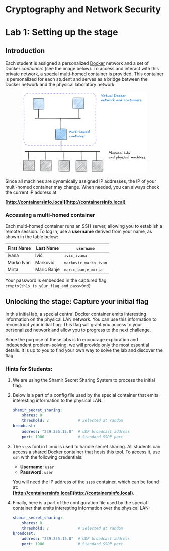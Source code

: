 # Cryptography and Network Security <!-- omit in toc -->

# Lab 1: Setting up the stage

## Introduction

Each student is assigned a personalized [Docker](https://www.docker.com/) network and a set of Docker *containers* (see the image below). To access and interact with this private network, a special multi-homed container is provided. This container is personalized for each student and serves as a bridge between the Docker network and the physical laboratory network.  

<p align="center">
  <img src="../img/lab_topology.png" width="400px" height="auto"/>
</p>

Since all machines are dynamically assigned IP addresses, the IP of your multi-homed container may change. When needed, you can always check the current IP address at:  

**[http://containersinfo.local](http://containersinfo.local)**   

### Accessing a multi-homed container  

Each multi-homed container runs an SSH server, allowing you to establish a remote session. To log in, use a **username** derived from your name, as shown in the table below:  

| First Name  | Last Name      | `username`              |
|------------|---------------|-------------------------|
| Ivana      | Ivić          | `ivic_ivana`           |
| Marko Ivan | Marković      | `markovic_marko_ivan`  |
| Mirta      | Marić Banje   | `maric_banje_mirta`    |

Your password is embedded in the captured flag: `crypto{th1s_is_y0ur_f1ag_and_passw0rd}`

## Unlocking the stage: Capture your initial flag

In this initial lab, a special central Docker container emits interesting information on the physical LAN network. You can use this information to reconstruct your initial flag. This flag will grant you access to your personalized network and allow you to progress to the next challenge.

Since the purpose of these labs is to encourage exploration and independent problem-solving, we will provide only the most essential details. It is up to you to find your own way to solve the lab and discover the flag.

### Hints for Students:

1. We are using the Shamir Secret Sharing System to process the initial flag.
2. Below is a part of a config file used by the special container that emits interesting information to the physical LAN:
    ```yaml
    shamir_secret_sharing:
        shares: 8
        threshold: 2             # Selected at random
    broadcast:
        address: "239.255.15.0"  # UDP broadcast address
        port: 1900               # Standard SSDP port
    ```

3. The `ssss` tool in Linux is used to handle secret sharing. All students can access a shared Docker container that hosts this tool. To access it, use `ssh` with the following credentials:  
   - **Username:** `user`  
   - **Password:** `user`

   You will need the IP address of the `ssss` container, which can be found at:  
   **[http://containersinfo.local](http://containersinfo.local)**.

4. Finally, here is a part of the configuration file used by the special container that emits interesting information over the physical LAN:
    ```yaml
    shamir_secret_sharing:
        shares: 8
        threshold: 2             # Selected at random
    broadcast:
        address: "239.255.15.0"  # UDP broadcast address
        port: 1900               # Standard SSDP port
    ```
